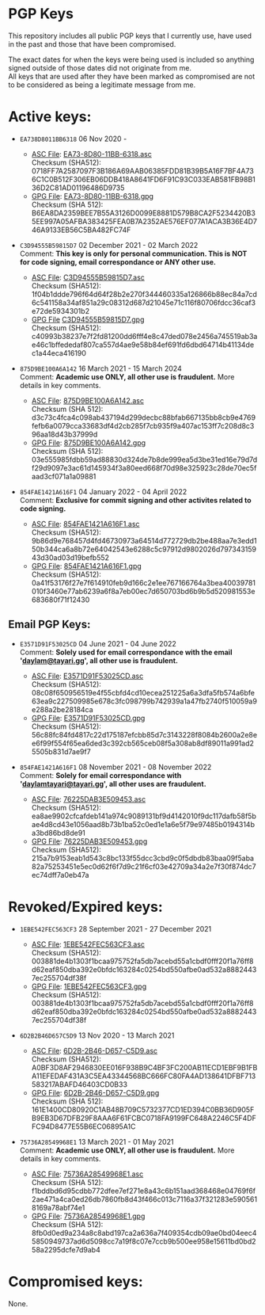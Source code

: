 # PGP Keys

This repository includes all public PGP keys that I currently use, have used in the past and those that have been compromised.  
  
The exact dates for when the keys were being used is included so anything signed outside of those dates did not originate from me.  
All keys that are used after they have been marked as compromised are not to be considered as being a legitimate message from me.  


# Active keys:

- `EA738D8011BB6318` 06 Nov 2020 -
	- [ASC File](https://github.com/daylamtayari/PGP-Keys/tree/master/Key_Files/EA73-8D80-11BB-6318.asc "ASC File"): [EA73-8D80-11BB-6318.asc](https://raw.github.com/daylamtayari/PGP-Keys/master/Key_Files/EA73-8D80-11BB-6318.asc "EA73-8D80-11BB-6318.asc")  
		Checksum (SHA512): 0718FF7A2587097F3B186A69AAB06385FDD81B39B5A16F7BF4A736C1C0B512F306EB06DDB418A8641FD6F91C93C033EAB581FB98B136D2C81AD01196486D9735
	- [GPG File](http:/http://https://github.com/daylamtayari/PGP-Keys/tree/master/Key_Files/EA73-8D80-11BB-6318.pgp "GPG File"): [EA73-8D80-11BB-6318.gpg](https://raw.github.com/daylamtayari/PGP-Keys/master/Key_Files/EA73-8D80-11BB-6318.gpg "EA73-8D80-11BB-6318.gpg")  
		Checksum (SHA 512): B6EA8DA2359BEE7B55A3126D0099E8881D579B8CA2F5234420B35EE997A05AFBA383425FEA0B7A2352AE576EF077A1ACA3B36E4D746A9133EB56C5BA482FC74F

- `C3D94555B59815D7` 02 December 2021 - 02 March 2022  
	Comment: **This key is only for personal communication. This is NOT for code signing, email correspondance or ANY other use.**
	- [ASC File](https://git.tayari.gg/tayari/PGP-Keys/-/blob/master/Key_Files/C3D94555B59815D7.asc "ASC File"): [C3D94555B59815D7.asc](https://git.tayari.gg/tayari/PGP-Keys/-/raw/master/Key_Files/C3D94555B59815D7.asc "C3D94555B59815D7.asc")  
		Checksum (SHA512): 1f04b1ddde796f64d64f28b2e270f344460335a126866b88ec84a7cd6c541158a34af851a29c08312d687d21045e71c116f80706fdcc36caf3e72de5934301b2
	- [GPG File](https://git.tayari.gg/tayari/PGP-Keys/-/blob/master/Key_Files/C3D94555B59815D7.gpg "GPG File") [C3D94555B59815D7.gpg](https://git.tayari.gg/tayari/PGP-Keys/-/raw/master/Key_Files/C3D94555B59815D7.gpg "C3D94555B59815D7.gpg")  
		Checksum (SHA512): c40993b38237e7f2fd81200dd6fff4e8c47ded078e2456a745519ab3ae46c1bffededaf807ca557d4ae9e58b84ef691fd6dbd64714b41134dec1a44eca416190

- `875D9BE100A6A142` 16 March 2021 - 15 March 2024  
	Comment: **Academic use ONLY, all other use is fraudulent.** More details in key comments.
	- [ASC File](https://github.com/daylamtayari/PGP-Keys/tree/master/Key_Files/875D9BE100A6A142.asc "ASC File"): [875D9BE100A6A142.asc](https://raw.github.com/daylamtayari/PGP-Keys/master/Key_Files/875D9BE100A6A142.asc "875D9BE100A6A142.asc")  
		Checksum (SHA 512): d3c73c4fca4c098ab437194d299decbc88bfab667135bb8cb9e4769fefb6a0079cca33683df4d2cb285f7cb935f9a407ac153ff7c208d8c396aa18d43b37999d
	- [GPG File](https://github.com/daylamtayari/PGP-Keys/tree/master/Key_Files/875D9BE100A6A142.gpg "GPG File"): [875D9BE100A6A142.gpg](https://raw.github.com/daylamtayari/PGP-Keys/master/Key_Files/875D9BE100A6A142.gpg "875D9BE100A6A142.gpg")  
		Checksum (SHA 512): 03e555985fdbb59ad88830d324de7b8de999ea5d3be31ed16e79d7df29d9097e3ac61d145934f3a80eed668f70d98e325923c28de70ec5faad3cf071a1a09881

- `854FAE1421A616F1` 04 January 2022 - 04 April 2022  
	Comment: **Exclusive for commit signing and other activites related to code signing.**  
	- [ASC File](https://git.tayari.gg/tayari/PGP-Keys/-/blob/master/Key_Files/854FAE1421A616F1.asc "ASC File"): [854FAE1421A616F1.asc](https://git.tayari.gg/tayari/PGP-Keys/-/raw/master/Key_Files/854FAE1421A616F1.asc "854FAE1421A616F1.asc")   
		Checksum (SHA512): 9b86d9e768457d4fd46730973a64514d772729db2be488aa7e3edd150b344ca6a8b72e64042543e6288c5c97912d9802026d79734315943d30ad03d19befb552
	- [GPG File](https://git.tayari.gg/tayari/PGP-Keys/-/blob/master/Key_Files/854FAE1421A616F1.gpg "GPG File"): [854FAE1421A616F1.gpg](https://git.tayari.gg/tayari/PGP-Keys/-/raw/master/Key_Files/854FAE1421A616F1.gpg "854FAE1421A616F1.gpg")     
		Checksum (SHA512): 0a41f53176f27e7f614910feb9d166c2e1ee767166764a3bea40039781010f3460e77ab6239a6f8a7eb00ec7d650703bd6b9b5d520981553e683680f71f12430

## Email PGP Keys:

- `E3571D91F53025CD` 04 June 2021 - 04 June 2022  
	Comment: **Solely used for email correspondance with the email 'daylam@tayari.gg', all other use is fraudulent.**
	- [ASC File](https://git.tayari.gg/tayari/PGP-Keys/-/blob/master/Key_Files/E3571D91F53025CD.asc "ASC File"): [E3571D91F53025CD.asc](https://git.tayari.gg/tayari/PGP-Keys/-/raw/master/Key_Files/E3571D91F53025CD.asc "E3571D91F53025CD.asc")   
		Checksum (SHA512): 08c08f650956519e4f55cbfd4cd10ecea251225a6a3dfa5fb574a6bfe63ea9c227509985e678c3fc098799b742939a1a47fb2740f510059a9e288a2be28184ca
	- [GPG File](https://git.tayari.gg/tayari/PGP-Keys/-/blob/master/Key_Files/E3571D91F53025CD.gpg "GPG File"): [E3571D91F53025CD.gpg](https://git.tayari.gg/tayari/PGP-Keys/-/raw/master/Key_Files/E3571D91F53025CD.gpg "E3571D91F53025CD.gpg")     
		Checksum (SHA512): 56c88fc84fd4817c22d175187efcbb85d7c3143228f8084b2600a2e8ee6f99f554f65ea6ded3c392cb565ceb08f5a308ab8df89011a991ad25505b831d7ae9f7

- `854FAE1421A616F1` 08 November 2021 - 08 November 2022  
	Comment: **Solely for email correspondance with 'daylamtayari@tayari.gg', all other uses are fraudulent.**
	- [ASC File](https://git.tayari.gg/tayari/PGP-Keys/-/blob/master/Key_Files/76225DAB3E509453.asc "ASC File"): [76225DAB3E509453.asc](https://git.tayari.gg/tayari/PGP-Keys/-/raw/master/Key_Files/76225DAB3E509453.asc "76225DAB3E509453.asc")   
		Checksum (SHA512): ea8ae9902cfcafdeb141a974c9089131bf9d4142010f9dc117dafb58f5bae4d8cd43e1056aad8b73b1ba52c0ed1e1a6e5f79e97485b0194314ba3bd86bd8de91
	- [GPG File](https://git.tayari.gg/tayari/PGP-Keys/-/blob/master/Key_Files/76225DAB3E509453.gpg "GPG File"): [76225DAB3E509453.gpg](https://git.tayari.gg/tayari/PGP-Keys/-/raw/master/Key_Files/76225DAB3E509453.gpg "76225DAB3E509453.gpg")     
		Checksum (SHA512): 215a7b9153eab1d543c8bc133f55dcc3cbd9c0f5dbdb83baa09f5aba82a75253451e5ec0d62f6f7d9c21f6cf03e42709a34a2e7f30f874dc7ec74dff7a0eb47a



# Revoked/Expired keys:

- `1EBE542FEC563CF3` 28 September 2021 - 27 December 2021
	- [ASC File](https://git.tayari.gg/tayari/PGP-Keys/-/blob/master/Key_Files/1EBE542FEC563CF3.asc "ASC File"): [1EBE542FEC563CF3.asc](https://git.tayari.gg/tayari/PGP-Keys/-/raw/master/Key_Files/1EBE542FEC563CF3.asc "1EBE542FEC563CF3.asc")   
		Checksum (SHA512): 003881de4b1303f1bcaa975752fa5db7acebd55a1cbdf0fff20f1a76ff8d62eaf850dba392e0bfdc163284c0254bd550afbe0ad532a88824437ec255704df38f
	- [GPG File](https://git.tayari.gg/tayari/PGP-Keys/-/blob/master/Key_Files/1EBE542FEC563CF3.gpg "GPG File"): [1EBE542FEC563CF3.gpg](https://git.tayari.gg/tayari/PGP-Keys/-/raw/master/Key_Files/1EBE542FEC563CF3.gpg "1EBE542FEC563CF3.gpg")     
		Checksum (SHA512): 003881de4b1303f1bcaa975752fa5db7acebd55a1cbdf0fff20f1a76ff8d62eaf850dba392e0bfdc163284c0254bd550afbe0ad532a88824437ec255704df38f

- `6D2B2B46D657C5D9` 13 Nov 2020 - 13 March 2021
	- [ASC File](https://github.com/daylamtayari/PGP-Keys/tree/master/Key_Files/6D2B-2B46-D657-C5D9.asc "ASC File"): [6D2B-2B46-D657-C5D9.asc](https://raw.github.com/daylamtayari/PGP-Keys/master/Key_Files/6D2B-2B46-D657-C5D9.asc "6D2B-2B46-D657-C5D9.asc")  
		Checksum (SHA512): A0BF3D8AF2946830EE016F938B9C4BF3FC200AB11ECD1EBF9B1FBA11EFEDAF431A3C5EA43344568BC666FC80FA4AD138641DFBF713583217ABAFD46403CD0B33
	- [GPG File](https://github.com/daylamtayari/PGP-Keys/tree/master/Key_Files/6D2B-2B46-D657-C5D9.pgp "GPG File"): [6D2B-2B46-D657-C5D9.gpg](https://raw.github.com/daylamtayari/PGP-Keys/master/Key_Files/6D2B-2B46-D657-C5D9.gpg "6D2B-2B46-D657-C5D9.gpg")  
		Checksum (SHA 512): 161E1400CD80920C1AB48B709C5732377CD1ED394C0BB36D905FB9EB3D67DFB29F8AAA6F61FCBC0718FA9199FC648A2246C5F4DFFC94D8477E55B6EC06895A1C

- `75736A28549968E1` 13 March 2021 - 01 May 2021  
	Comment: **Academic use ONLY, all other use is fraudulent.** More details in key comments.
	- [ASC File](https://github.com/daylamtayari/PGP-Keys/tree/master/Key_Files/75736A28549968E1.asc "ASC File"): [75736A28549968E1.asc](https://raw.github.com/daylamtayari/PGP-Keys/master/Key_Files/75736A28549968E1.asc "75736A28549968E1.asc")  
		Checksum (SHA 512): f1bddbd6d95cdbb772dfee7ef271e8a43c6b151aad368468e04769f6f2ae471a4ca0ed26db7860fb8d43f466c013c7116a37f321283e5905618169a78abf74e1
	- [GPG File](https://github.com/daylamtayari/PGP-Keys/tree/master/Key_Files/75736A28549968E1.gpg "GPG File"): [75736A28549968E1.gpg](https://raw.github.com/daylamtayari/PGP-Keys/master/Key_Files/75736A28549968E1.gpg "75736A28549968E1.gpg")  
		Checksum (SHA 512): 8fb0d0ed9a234a8c8abd197ca2a636a7f409354cdb09ae0bd04eec45850949737ad6d5098cc7a19f8c07e7ccb9b500ee958e15611bd0bd258a2295dcfe7d9ab4

# Compromised keys:

None.
